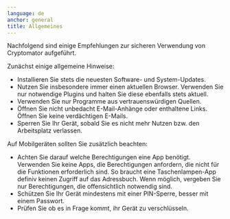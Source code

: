 ```yaml
---
language: de
anchor: general
title: Allgemeines
---
```

<p class="lead">Nachfolgend sind einige Empfehlungen zur sicheren Verwendung von Cryptomator aufgeführt.</p>

Zunächst einige allgemeine Hinweise:

- Installieren Sie stets die neuesten Software- und System-Updates.
- Nutzen Sie insbesondere immer einen aktuellen Browser. Verwenden Sie nur notwendige Plugins und halten Sie diese ebenfalls stets aktuell.
- Verwenden Sie nur Programme aus vertrauenswürdigen Quellen.
- Öffnen Sie nicht unbedacht E-Mail-Anhänge oder enthaltene Links. Öffnen Sie keine verdächtigen E-Mails.
- Sperren Sie Ihr Gerät, sobald Sie es nicht mehr Nutzen bzw. den Arbeitsplatz verlassen.

Auf Mobilgeräten sollten Sie zusätzlich beachten:

- Achten Sie darauf welche Berechtigungen eine App benötigt. Verwenden Sie keine Apps, die Berechtigungen anfordern, die nicht für die Funktionen erforderlich sind. So braucht eine Taschenlampen-App definiv keinen Zugriff auf das Adressbuch. Wenn möglich, vergeben Sie nur Berechtigungen, die offensichtlich notwendig sind.
- Schützen Sie Ihr Gerät mindestens mit einer PIN-Sperre, besser mit einem Passwort.
- Prüfen Sie ob es in Frage kommt, ihr Gerät zu verschlüsseln.

